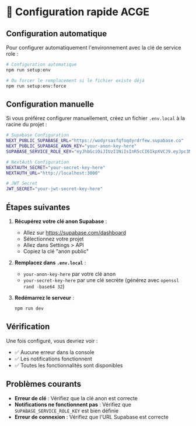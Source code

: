 # 🚀 Configuration rapide ACGE

## Configuration automatique

Pour configurer automatiquement l'environnement avec la clé de service role :

```bash
# Configuration automatique
npm run setup:env

# Ou forcer le remplacement si le fichier existe déjà
npm run setup:env:force
```

## Configuration manuelle

Si vous préférez configurer manuellement, créez un fichier `.env.local` à la racine du projet :

```bash
# Supabase Configuration
NEXT_PUBLIC_SUPABASE_URL="https://wodyrsasfqfoqdyrdrfew.supabase.co"
NEXT_PUBLIC_SUPABASE_ANON_KEY="your-anon-key-here"
SUPABASE_SERVICE_ROLE_KEY="eyJhbGciOiJIUzI1NiIsInR5cCI6IkpXVCJ9.eyJpc3MiOiJzdXBhYmFzZSIsInJlZiI6IndvZHlyc2FzZnFmb3FkeWRyZmV3Iiwicm9sZSI6InNlcnZpY2Vfcm9sZSIsImlhdCI6MTc1NTAyMjM3NiwiZXhwIjoyMDcwNTk4Mzc2fQ.gZZ3WTWHNLaYBztUXwx4d8uW56CGHlqznOuNvopkka0"

# NextAuth Configuration
NEXTAUTH_SECRET="your-secret-key-here"
NEXTAUTH_URL="http://localhost:3000"

# JWT Secret
JWT_SECRET="your-jwt-secret-key-here"
```

## Étapes suivantes

1. **Récupérez votre clé anon Supabase** :
   - Allez sur https://supabase.com/dashboard
   - Sélectionnez votre projet
   - Allez dans Settings > API
   - Copiez la clé "anon public"

2. **Remplacez dans `.env.local`** :
   - `your-anon-key-here` par votre clé anon
   - `your-secret-key-here` par une clé secrète (générez avec `openssl rand -base64 32`)

3. **Redémarrez le serveur** :
   ```bash
   npm run dev
   ```

## Vérification

Une fois configuré, vous devriez voir :
- ✅ Aucune erreur dans la console
- ✅ Les notifications fonctionnent
- ✅ Toutes les fonctionnalités sont disponibles

## Problèmes courants

- **Erreur de clé** : Vérifiez que la clé anon est correcte
- **Notifications ne fonctionnent pas** : Vérifiez que `SUPABASE_SERVICE_ROLE_KEY` est bien définie
- **Erreur de connexion** : Vérifiez que l'URL Supabase est correcte
